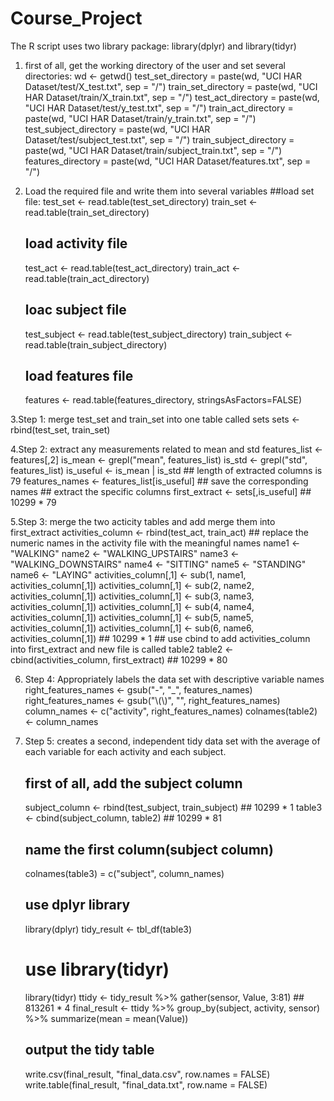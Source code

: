 # Course_Project

The R script uses two library package: library(dplyr) and library(tidyr)

1. first of all, get the working directory of the user and set several directories:
    wd <- getwd()
    test_set_directory = paste(wd, "UCI HAR Dataset/test/X_test.txt", sep = "/")
    train_set_directory = paste(wd, "UCI HAR Dataset/train/X_train.txt", sep = "/")
    test_act_directory = paste(wd, "UCI HAR Dataset/test/y_test.txt", sep = "/")
    train_act_directory = paste(wd, "UCI HAR Dataset/train/y_train.txt", sep = "/")
    test_subject_directory = paste(wd, "UCI HAR Dataset/test/subject_test.txt", sep = "/")
    train_subject_directory = paste(wd, "UCI HAR Dataset/train/subject_train.txt", sep = "/")
    features_directory = paste(wd, "UCI HAR Dataset/features.txt", sep = "/")

2. Load the required file and write them into several variables
      ##load set file:
    test_set <- read.table(test_set_directory)
    train_set <- read.table(train_set_directory)
      ## load activity file
    test_act <- read.table(test_act_directory)
    train_act <- read.table(train_act_directory)
      ## loac subject file
    test_subject <- read.table(test_subject_directory)
    train_subject <- read.table(train_subject_directory)
      ## load features file
    features <- read.table(features_directory, stringsAsFactors=FALSE)

3.Step 1: merge test_set and train_set into one table called sets
  sets <- rbind(test_set, train_set)
  
4.Step 2: extract any measurements related to mean and std
    features_list <- features[,2]
    is_mean <- grepl("mean", features_list)
    is_std <- grepl("std", features_list)
    is_useful <- is_mean | is_std  ## length of extracted columns is 79
    features_names <- features_list[is_useful]  ## save the corresponding names
      ## extract the specific columns
    first_extract <- sets[,is_useful]  ## 10299 * 79
    
5.Step 3: merge the two acticity tables and add merge them into first_extract
    activities_column <- rbind(test_act, train_act)
      ## replace the numeric names in the activity file with the meaningful names
    name1 <- "WALKING"
    name2 <- "WALKING_UPSTAIRS"
    name3 <- "WALKING_DOWNSTAIRS"
    name4 <- "SITTING"
    name5 <- "STANDING"
    name6 <- "LAYING"
    activities_column[,1] <- sub(1, name1, activities_column[,1])
    activities_column[,1] <- sub(2, name2, activities_column[,1])
    activities_column[,1] <- sub(3, name3, activities_column[,1])
    activities_column[,1] <- sub(4, name4, activities_column[,1])
    activities_column[,1] <- sub(5, name5, activities_column[,1])
    activities_column[,1] <- sub(6, name6, activities_column[,1])  ## 10299 * 1
      ## use cbind to add activities_column into first_extract and new file is called table2
    table2 <- cbind(activities_column, first_extract)  ## 10299 * 80
    
6. Step 4: Appropriately labels the data set with descriptive variable names
    right_features_names <- gsub("-", "_", features_names)
    right_features_names <- gsub("\\(\\)", "", right_features_names)
    column_names <- c("activity", right_features_names)
    colnames(table2) <- column_names
    
7. Step 5: creates a second, independent tidy data set with the average of each variable for each activity and each subject.
      ## first of all, add the subject column 
    subject_column <- rbind(test_subject, train_subject)  ## 10299 * 1
    table3 <- cbind(subject_column, table2)  ## 10299 * 81
      ## name the first column(subject column)
    colnames(table3) = c("subject", column_names)
    
    ## use dplyr library
    library(dplyr)
    tidy_result <- tbl_df(table3)
    
    # use library(tidyr)
    library(tidyr)
    ttidy <- tidy_result %>%
      gather(sensor, Value, 3:81) ## 813261 * 4
    final_result <- ttidy %>%
      group_by(subject, activity, sensor) %>%
      summarize(mean = mean(Value))
    
    ## output the tidy table 
    write.csv(final_result, "final_data.csv", row.names = FALSE)
    write.table(final_result, "final_data.txt", row.name = FALSE)
